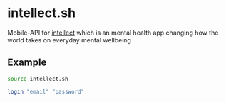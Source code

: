 # intellect.sh
Mobile-API for [intellect](https://play.google.com/store/apps/details?id=co.intellect.app) which is an mental health app changing how the world takes on everyday mental wellbeing

## Example
```bash
source intellect.sh

login "email" "password"
```
